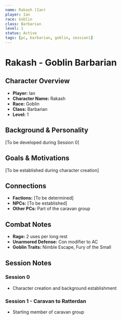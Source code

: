 ```yaml
---
name: Rakash (Ian)
player: Ian
race: Goblin
class: Barbarian
level: 1
status: Active
tags: [pc, barbarian, goblin, session1]
---
```


# Rakash - Goblin Barbarian

## Character Overview
- **Player:** Ian
- **Character Name:** Rakash
- **Race:** Goblin
- **Class:** Barbarian
- **Level:** 1

## Background & Personality
[To be developed during Session 0]

## Goals & Motivations
[To be established during character creation]

## Connections
- **Factions:** [To be determined]
- **NPCs:** [To be established]
- **Other PCs:** Part of the caravan group

## Combat Notes
- **Rage:** 2 uses per long rest
- **Unarmored Defense:** Con modifier to AC
- **Goblin Traits:** Nimble Escape, Fury of the Small

## Session Notes
### Session 0
- Character creation and background establishment

### Session 1 - Caravan to Ratterdan
- Starting member of caravan group